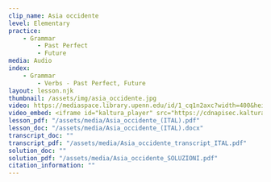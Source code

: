 ```yaml
---
clip_name: Asia occidente
level: Elementary
practice: 
    - Grammar
        - Past Perfect
        - Future
media: Audio
index: 
    - Grammar
        - Verbs - Past Perfect, Future
layout: lesson.njk
thumbnail: /assets/img/asia_occidente.jpg
video: https://mediaspace.library.upenn.edu/id/1_cq1n2axc?width=400&height=285&playerId=52628472
video_embed: <iframe id="kaltura_player" src="https://cdnapisec.kaltura.com/p/1147242/sp/114724200/embedIframeJs/uiconf_id/9757771/partner_id/1147242?iframeembed=true&playerId=kaltura_player&entry_id=1_cq1n2axc&flashvars[streamerType]=auto&amp;flashvars[localizationCode]=en&amp;flashvars[sideBarContainer.plugin]=true&amp;flashvars[sideBarContainer.position]=left&amp;flashvars[sideBarContainer.clickToClose]=true&amp;flashvars[chapters.plugin]=true&amp;flashvars[chapters.layout]=vertical&amp;flashvars[chapters.thumbnailRotator]=false&amp;flashvars[streamSelector.plugin]=true&amp;flashvars[EmbedPlayer.SpinnerTarget]=videoHolder&amp;flashvars[dualScreen.plugin]=true&amp;flashvars[Kaltura.addCrossoriginToIframe]=true&amp;&wid=1_nj01wisv" width="400" height="285" allowfullscreen webkitallowfullscreen mozAllowFullScreen allow="autoplay *; fullscreen *; encrypted-media *" sandbox="allow-downloads allow-forms allow-same-origin allow-scripts allow-top-navigation allow-pointer-lock allow-popups allow-modals allow-orientation-lock allow-popups-to-escape-sandbox allow-presentation allow-top-navigation-by-user-activation" frameborder="0" title="Asia Occidente"></iframe>
lesson_pdf: "/assets/media/Asia_occidente_(ITAL).pdf"
lesson_doc: "/assets/media/Asia_occidente_(ITAL).docx"
transcript_doc: ""
transcript_pdf: "/assets/media/Asia_occidente_transcript_ITAL.pdf"
solution_doc: ""
solution_pdf: "/assets/media/Asia_occidente_SOLUZIONI.pdf"
citation_information: ""
---
```

